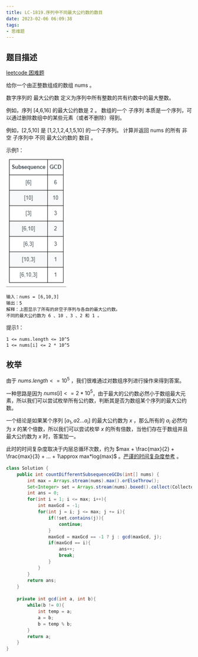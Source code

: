 ```yaml
---
title: LC-1819.序列中不同最大公约数的数目
date: 2023-02-06 06:09:38
tags:
- 思维题
---
```


## 题目描述
[leetcode 困难题](https://leetcode.cn/problems/number-of-different-subsequences-gcds/)

给你一个由正整数组成的数组 nums 。

数字序列的 最大公约数 定义为序列中所有整数的共有约数中的最大整数。

例如，序列 [4,6,16] 的最大公约数是 2 。
数组的一个 子序列 本质是一个序列，可以通过删除数组中的某些元素（或者不删除）得到。

例如，[2,5,10] 是 [1,2,1,2,4,1,5,10] 的一个子序列。
计算并返回 nums 的所有 非空 子序列中 不同 最大公约数的 数目 。

示例1：

![](../img/Snipaste_2023-02-06_17-16-17.png)
```
输入：nums = [6,10,3]
输出：5
解释：上图显示了所有的非空子序列与各自的最大公约数。
不同的最大公约数为 6 、10 、3 、2 和 1 。
```

提示1：
```
1 <= nums.length <= 10^5
1 <= nums[i] <= 2 * 10^5
```

## 枚举
由于 $nums.length <= 10^5$ ，我们很难通过对数组序列进行操作来得到答案。

一种思路是因为 $nums[i] <= 2 * 10^5$，由于最大的公约数必然小于数组最大元素，所以我们可以尝试枚举所有公约数，判断其是否为数组某个序列的最大公约数。

一个结论是如果某个序列 $[a_1, a2...a_i]$ 的最大公约数为 $x$ ，那么所有的 $a_i$ 必然均为 $x$ 的某个倍数，所以我们可以尝试枚举 $x$ 的所有倍数，当他们存在于数组并且最大公约数为 $x$ 时，答案加一。

此时的时间复杂度取决于内层总循环次数，约为 $max + \frac{max}{2} + \frac{max}{3} + ... + 1\approx max*log(max)$ 。[严谨的时间复杂度参考](https://leetcode.cn/problems/number-of-different-subsequences-gcds/solution/ji-bai-100mei-ju-gcdxun-huan-you-hua-pyt-get7/?orderBy=hot) 。

```Java
class Solution {
    public int countDifferentSubsequenceGCDs(int[] nums) {
        int max = Arrays.stream(nums).max().orElseThrow();
        Set<Integer> set = Arrays.stream(nums).boxed().collect(Collectors.toSet());
        int ans = 0;
        for(int i = 1; i <= max; i++){
            int maxGcd = -1;
            for(int j = i; j <= max; j += i){
                if(!set.contains(j)){
                    continue;
                }
                maxGcd = maxGcd == -1 ? j : gcd(maxGcd, j);
                if(maxGcd == i){
                    ans++;
                    break;
                }
            }
        }
        return ans;
    }

    private int gcd(int a, int b){
        while(b != 0){
            int temp = a;
            a = b;
            b = temp % b;
        }
        return a;
    }
}
```